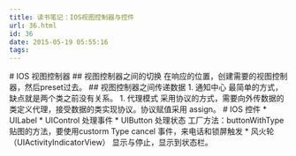 ```yaml
---
title: 读书笔记：IOS视图控制器与控件
url: 36.html
id: 36
date: 2015-05-19 05:55:16
tags:
---
```


\# IOS 视图控制器 ## 视图控制器之间的切换 在响应的位置，创建需要的视图控制器，然后preset过去。 ## 视图控制器之间传递数据 1. 通知中心 最简单的方式，缺点就是两个类之前没有关系。 1. 代理模式 采用协议的方式，需要向外传数据的类定义代理，接受数据的类实现协议。协议赋值采用 assign。 # IOS 控件 * UILabel * UIControl 处理事件 * UIButton 处理状态 工厂方法：buttonWithType 贴图的方法，要使用custorm Type cancel 事件，来电话和锁屏触发 * 风火轮（UIActivityIndicatorView） 显示与停止，显示到状态栏。